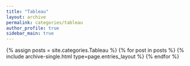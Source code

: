 ```yaml
---
title: "Tableau"
layout: archive
permalink: categories/tableau
author_profile: true
sidebar_main: true
---
```


{% assign posts = site.categories.Tableau %}
{% for post in posts %} {% include archive-single.html type=page.entries_layout %} {% endfor %}